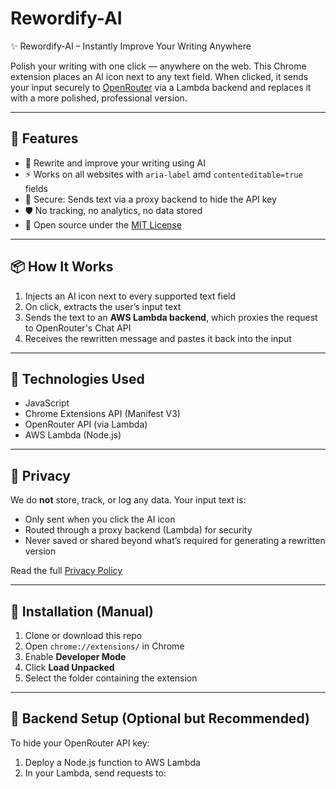 # Rewordify-AI
✨ Rewordify-AI – Instantly Improve Your Writing Anywhere 
 

Polish your writing with one click — anywhere on the web. This Chrome extension places an AI icon next to any text field. When clicked, it sends your input securely to [OpenRouter](https://openrouter.ai) via a Lambda backend and replaces it with a more polished, professional version.

---

## 🚀 Features

- 🧠 Rewrite and improve your writing using AI
- ⚡ Works on all websites with  `aria-label` amd `contenteditable=true` fields
- 🔐 Secure: Sends text via a proxy backend to hide the API key
- 🛡️ No tracking, no analytics, no data stored
- 💯 Open source under the [MIT License](LICENSE)

---

## 📦 How It Works

1. Injects an AI icon next to every supported text field
2. On click, extracts the user’s input text
3. Sends the text to an **AWS Lambda backend**, which proxies the request to OpenRouter's Chat API
4. Receives the rewritten message and pastes it back into the input

---

## 🧰 Technologies Used

- JavaScript
- Chrome Extensions API (Manifest V3)
- OpenRouter API (via Lambda)
- AWS Lambda (Node.js)

---

## 🔐 Privacy

We do **not** store, track, or log any data. Your input text is:
- Only sent when you click the AI icon
- Routed through a proxy backend (Lambda) for security
- Never saved or shared beyond what’s required for generating a rewritten version

Read the full [Privacy Policy](PRIVACY.md)

---

## 📄 Installation (Manual)

1. Clone or download this repo
2. Open `chrome://extensions/` in Chrome
3. Enable **Developer Mode**
4. Click **Load Unpacked**
5. Select the folder containing the extension

---

## 🔑 Backend Setup (Optional but Recommended)

To hide your OpenRouter API key:

1. Deploy a Node.js function to AWS Lambda
2. In your Lambda, send requests to:
